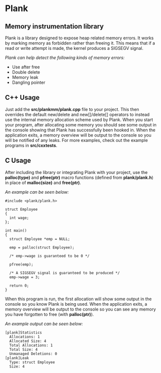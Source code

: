 # Plank #
## Memory instrumentation library ##
Plank is a library designed to expose heap related memory errors. It works by marking memory as forbidden rather than freeing it. This means that if a read or write attempt is made, the kernel produces a SIGSEGV signal.

*Plank can help detect the following kinds of memory errors:*

 - Use after free
 - Double delete
 - Memory leak
 - Dangling pointer

## C++ Usage ##
Just add the **src/plankmm/plank.cpp** file to your project. This then overrides the default new/delete and new[]/delete[] operators to instead use the internal memory allocation scheme used by Plank. When you start your program, after allocating some memory you should see some output in the console showing that Plank has successfully been hooked in. When the application exits, a memory overview will be output to the console so you will be notified of any leaks. For more examples, check out the example programs in **src/cxxtests**.

## C Usage ##
After including the library or integrating Plank with your project, use the **palloc(type)** and **pfree(ptr)** macro functions (defined from **plank/plank.h**) in place of **malloc(size)** and **free(ptr)**.

*An example can be seen below:*

    #include <plank/plank.h>
    
    struct Employee
    {
      int wage;
    };
    
    int main()
    {
      struct Employee *emp = NULL;
    
      emp = palloc(struct Employee);
    
      /* emp->wage is guaranteed to be 0 */
    
      pfree(emp);
      
      /* A SIGSEGV signal is guaranteed to be produced */
      emp->wage = 3;
    
      return 0;
    }

When this program is run, the first allocation will show some output in the console so you know Plank is being used. When the application exits, a memory overview will be output to the console so you can see any memory you have forgotten to free (with **palloc(ptr)**).

*An example output can be seen below:*

    [plank]Statistics
      Allocations: 1
      Allocated Size: 4
      Total Allocations: 1
      Total Size: 4
      Unmanaged Deletions: 0
    [plank]Leak
      Type: struct Employee
      Size: 4

